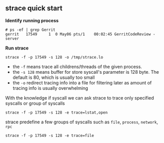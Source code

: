 ## strace quick start

**Identify running process**

    # ps -ef | grep Gerrit
    gerrit   17549     1  0 May06 pts/1    00:02:45 GerritCodeReview -server
    
    
**Run strace**

    strace -f -p 17549 -s 128 -o /tmp/strace.lo

* the `-f` means trace all childrens/threads of the given process.
* the `-s 128` means buffer for store syscall's parameter is 128 byte. The default is 80, which is usually too small
* the `-o` redirect tracing info into a file for filtering later as amount of tracing info is usually overwhelming

With the knowledge if syscall we can ask strace to trace only specified syscalls or group of syscalls

    strace -f -p 17549 -s 128 -e trace=lstat,open
    
strace predefine a few groups of syscalls such as `file`, `process`, `network`, `rpc`

    strace -f -p 17549 -s 128 -e trace=file

